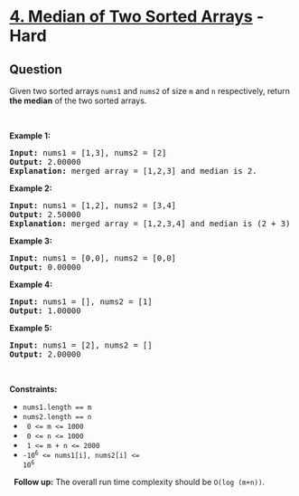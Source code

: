 # [4. Median of Two Sorted Arrays](https://leetcode.com/problems/median-of-two-sorted-arrays/) - Hard

## Question

Given two sorted arrays `` nums1 `` and `` nums2 `` of size `` m `` and `` n `` respectively, return __the median__ of the two sorted arrays.

&nbsp;

__Example 1:__

<pre>
<strong>Input:</strong> nums1 = [1,3], nums2 = [2]
<strong>Output:</strong> 2.00000
<strong>Explanation:</strong> merged array = [1,2,3] and median is 2.
</pre>

__Example 2:__

<pre>
<strong>Input:</strong> nums1 = [1,2], nums2 = [3,4]
<strong>Output:</strong> 2.50000
<strong>Explanation:</strong> merged array = [1,2,3,4] and median is (2 + 3) / 2 = 2.5.
</pre>

__Example 3:__

<pre>
<strong>Input:</strong> nums1 = [0,0], nums2 = [0,0]
<strong>Output:</strong> 0.00000
</pre>

__Example 4:__

<pre>
<strong>Input:</strong> nums1 = [], nums2 = [1]
<strong>Output:</strong> 1.00000
</pre>

__Example 5:__

<pre>
<strong>Input:</strong> nums1 = [2], nums2 = []
<strong>Output:</strong> 2.00000
</pre>

&nbsp;

__Constraints:__

* `` nums1.length == m ``
* `` nums2.length == n ``
* <code> 0 &lt;= m &lt;= 1000 </code>
* <code> 0 &lt;= n &lt;= 1000 </code>
* <code> 1 &lt;= m + n &lt;= 2000 </code>
* <code>-10<sup>6</sup> &lt;= nums1[i], nums2[i] &lt;= 10<sup>6</sup></code>

&nbsp;
__Follow up:__ The overall run time complexity should be `` O(log (m+n)) ``.
